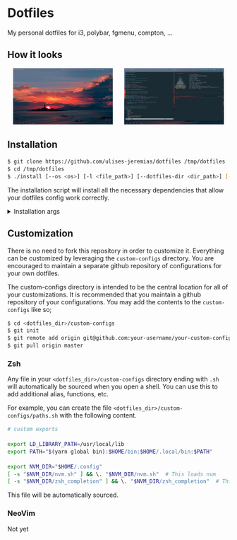 # Dotfiles

My personal dotfiles for i3, polybar, fgmenu, compton, ...

## How it looks

<img src="./images/screen.png" alt="JarrodCTaylor" title="JarrodCTaylor" align="left" width="45%" style="margin-left: 2.5%; margin-right: 5%" />

<img src="./images/nvim&termite.png" alt="JarrodCTaylor" title="JarrodCTaylor" width="45%" />

## Installation

```sh
$ git clone https://github.com/ulises-jeremias/dotfiles /tmp/dotfiles
$ cd /tmp/dotfiles
$ ./install [--os <os>] [-l <file_path>] [--dotfiles-dir <dir_path>] [--no-deps]
```

The installation script will install all the necessary dependencies that allow your dotfiles config work correctly.

<details><summary>Installation args</summary>

- `<os> = common | arch-linux | debian | ...` where common is supposed to work correctly with any linux distro. `common` is set as default value for this flag.
- `<file_path>` is `/tmp/install_progress_log_$(date +'%m-%d-%y_%H:%M:%S').txt` as default.
- `<dir_path>` is `~/dotfiles` as default.

</details>

## Customization

There is no need to fork this repository in order to customize it. Everything can be customized by leveraging the `custom-configs` directory. You are encouraged to maintain a separate github repository of configurations for your own dotfiles.

The custom-configs directory is intended to be the central location for all of your customizations. It is recommended that you maintain a github repository of your configurations. You may add the contents to the `custom-configs` like so;

```sh
$ cd <dotfiles_dir>/custom-configs
$ git init
$ git remote add origin git@github.com:your-username/your-custom-configs-repo.git
$ git pull origin master
```

### Zsh

Any file in your `<dotfiles_dir>/custom-configs` directory ending with `.sh` will automatically be sourced when you open a shell. You can use this to add additional alias, functions, etc.

For example, you can create the file `<dotfiles_dir>/custom-configs/paths.sh` with the following content.

```sh
# custom exports

export LD_LIBRARY_PATH=/usr/local/lib
export PATH="$(yarn global bin):$HOME/bin:$HOME/.local/bin:$PATH"

export NVM_DIR="$HOME/.config"
[ -s "$NVM_DIR/nvm.sh" ] && \. "$NVM_DIR/nvm.sh"  # This loads nvm
[ -s "$NVM_DIR/zsh_completion" ] && \. "$NVM_DIR/zsh_completion"  # This loads nvm zsh_completion
```

This file will be automatically sourced.

### NeoVim

Not yet
